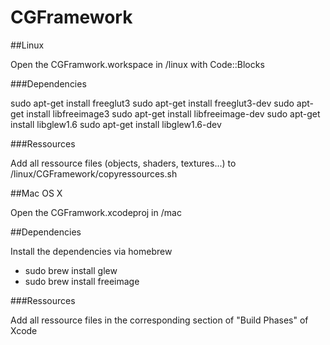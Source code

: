 CGFramework
===========

##Linux

Open the CGFramwork.workspace in /linux with Code::Blocks

###Dependencies

sudo apt-get install freeglut3
sudo apt-get install freeglut3-dev
sudo apt-get install libfreeimage3
sudo apt-get install libfreeimage-dev
sudo apt-get install libglew1.6
sudo apt-get install libglew1.6-dev

###Ressources

Add all ressource files (objects, shaders, textures...) to /linux/CGFramework/copyressources.sh

##Mac OS X

Open the CGFramwork.xcodeproj in /mac

##Dependencies

Install the dependencies via homebrew

* sudo brew install glew
* sudo brew install freeimage

###Ressources

Add all ressource files in the corresponding section of "Build Phases" of Xcode
